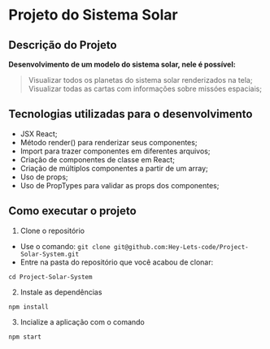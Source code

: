 # Projeto do Sistema Solar

## Descrição do Projeto
__Desenvolvimento de um modelo do sistema solar, nele é possível:__
>Visualizar todos os planetas do sistema solar renderizados na tela;
>Visualizar todas as cartas com informações sobre missóes espaciais;

## Tecnologias utilizadas para o desenvolvimento
* JSX React;
* Método render() para renderizar seus componentes;
* Import para trazer componentes em diferentes arquivos;
* Criação de componentes de classe em React;
* Criação de múltiplos componentes a partir de um array;
* Uso de props;
* Uso de PropTypes para validar as props dos componentes;

## Como executar o projeto

1. Clone o repositório

* Use o comando: ```git clone git@github.com:Hey-Lets-code/Project-Solar-System.git ```
* Entre na pasta do repositório que você acabou de clonar: 
```
cd Project-Solar-System
```

2. Instale as dependências
```
npm install
```
3. Incialize a aplicação com o comando
```
npm start
```
